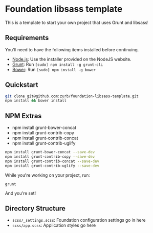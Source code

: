 # Foundation libsass template

This is a template to start your own project that uses Grunt and libsass!

## Requirements

You'll need to have the following items installed before continuing.

  * [Node.js](http://nodejs.org): Use the installer provided on the NodeJS website.
  * [Grunt](http://gruntjs.com/): Run `[sudo] npm install -g grunt-cli`
  * [Bower](http://bower.io): Run `[sudo] npm install -g bower`

## Quickstart

```bash
git clone git@github.com:zurb/foundation-libsass-template.git
npm install && bower install
```

## NPM Extras
 * npm install grunt-bower-concat
 * npm install grunt-contrib-copy
 * npm install grunt-contrib-concat
 * npm install grunt-contrib-uglify
 
  
```bash
npm install grunt-bower-concat --save-dev
npm install grunt-contrib-copy --save-dev
npm install grunt-contrib-concat --save-dev
npm install grunt-contrib-uglify --save-dev
```

While you're working on your project, run:

`grunt`

And you're set!

## Directory Structure

  * `scss/_settings.scss`: Foundation configuration settings go in here
  * `scss/app.scss`: Application styles go here
